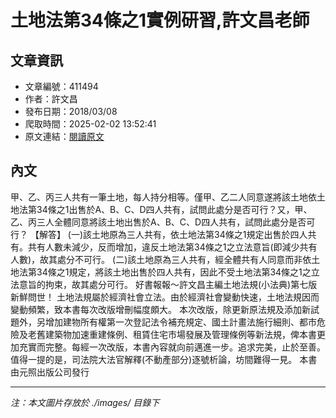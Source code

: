 # 土地法第34條之1實例研習,許文昌老師

## 文章資訊
- 文章編號：411494
- 作者：許文昌
- 發布日期：2018/03/08
- 爬取時間：2025-02-02 13:52:41
- 原文連結：[閱讀原文](https://real-estate.get.com.tw/Columns/detail.aspx?no=411494)

## 內文
甲、乙、丙三人共有一筆土地，每人持分相等。僅甲、乙二人同意遂將該土地依土地法第34條之1出售於A、B、C、D四人共有，試問此處分是否可行？又，甲、乙、丙三人全體同意將該土地出售於A、B、C、D四人共有，試問此處分是否可行？
【解答】
(一)該土地原為三人共有，依土地法第34條之1規定出售於四人共有。共有人數未減少，反而增加，違反土地法第34條之1之立法意旨(即減少共有人數)，故其處分不可行。
(二)該土地原為三人共有，經全體共有人同意而非依土地法第34條之1規定，將該土地出售於四人共有，因此不受土地法第34條之1之立法意旨的拘束，故其處分可行。
好書報報～許文昌主編土地法規(小法典)第七版新鮮問世！
土地法規屬於經濟社會立法。由於經濟社會變動快速，土地法規因而變動頻繁，致本書每次改版增刪幅度頗大。
本次改版，除更新原法規及添加新試題外，另增加建物所有權第一次登記法令補充規定、國土計畫法施行細則、都市危險及老舊建築物加速重建條例、租賃住宅市場發展及管理條例等新法規，俾本書更加充實而完整。每經一次改版，本書內容就向前邁進一步。追求完美，止於至善。
值得一提的是，司法院大法官解釋(不動產部分)逐號析論，坊間難得一見。
本書由元照出版公司發行

---
*注：本文圖片存放於 ./images/ 目錄下*
